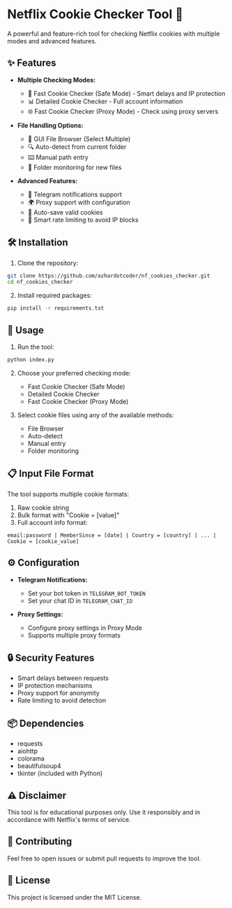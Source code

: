 # Netflix Cookie Checker Tool 🍪

A powerful and feature-rich tool for checking Netflix cookies with multiple modes and advanced features.

## ✨ Features

- **Multiple Checking Modes:**
  - 🚀 Fast Cookie Checker (Safe Mode) - Smart delays and IP protection
  - 📊 Detailed Cookie Checker - Full account information
  - 🌐 Fast Cookie Checker (Proxy Mode) - Check using proxy servers

- **File Handling Options:**
  - 📂 GUI File Browser (Select Multiple)
  - 🔍 Auto-detect from current folder
  - ⌨️ Manual path entry
  - 👀 Folder monitoring for new files

- **Advanced Features:**
  - 🔔 Telegram notifications support
  - 🌍 Proxy support with configuration
  - 💾 Auto-save valid cookies
  - 🔄 Smart rate limiting to avoid IP blocks

## 🛠️ Installation

1. Clone the repository:
```bash
git clone https://github.com/azhardotcoder/nf_cookies_checker.git
cd nf_cookies_checker
```

2. Install required packages:
```bash
pip install -r requirements.txt
```

## 📝 Usage

1. Run the tool:
```bash
python index.py
```

2. Choose your preferred checking mode:
   - Fast Cookie Checker (Safe Mode)
   - Detailed Cookie Checker
   - Fast Cookie Checker (Proxy Mode)

3. Select cookie files using any of the available methods:
   - File Browser
   - Auto-detect
   - Manual entry
   - Folder monitoring

## 📋 Input File Format

The tool supports multiple cookie formats:
1. Raw cookie string
2. Bulk format with "Cookie = [value]"
3. Full account info format:
```
email:password | MemberSince = [date] | Country = [country] | ... | Cookie = [cookie_value]
```

## ⚙️ Configuration

- **Telegram Notifications:**
  - Set your bot token in `TELEGRAM_BOT_TOKEN`
  - Set your chat ID in `TELEGRAM_CHAT_ID`

- **Proxy Settings:**
  - Configure proxy settings in Proxy Mode
  - Supports multiple proxy formats

## 🔒 Security Features

- Smart delays between requests
- IP protection mechanisms
- Proxy support for anonymity
- Rate limiting to avoid detection

## 📦 Dependencies

- requests
- aiohttp
- colorama
- beautifulsoup4
- tkinter (included with Python)

## ⚠️ Disclaimer

This tool is for educational purposes only. Use it responsibly and in accordance with Netflix's terms of service.

## 🤝 Contributing

Feel free to open issues or submit pull requests to improve the tool.

## 📜 License

This project is licensed under the MIT License. 